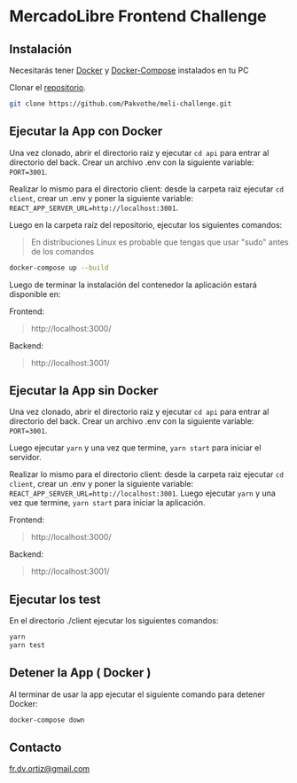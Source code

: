 # MercadoLibre Frontend Challenge

## Instalación

Necesitarás tener [Docker](https://docs.docker.com/get-docker/)
y [Docker-Compose](https://docs.docker.com/compose/install/) instalados en tu PC

Clonar el [repositorio](https://github.com/Pakvothe/meli-challenge).

```bash
git clone https://github.com/Pakvothe/meli-challenge.git
```

## Ejecutar la App con Docker

Una vez clonado, abrir el directorio raiz y ejecutar `cd api` para entrar al directorio del back. Crear un archivo .env con la siguiente variable: `PORT=3001`.

Realizar lo mismo para el directorio client: desde la carpeta raiz ejecutar `cd client`, crear un .env y poner la siguiente variable: `REACT_APP_SERVER_URL=http://localhost:3001`.

Luego en la carpeta raíz del repositorio, ejecutar los siguientes comandos:

> En distribuciones Linux es probable que tengas que usar "sudo" antes de los comandos

```bash
docker-compose up --build
```

Luego de terminar la instalación del contenedor la aplicación estará disponible en:

Frontend:

> http://localhost:3000/

Backend:

> http://localhost:3001/

## Ejecutar la App sin Docker

Una vez clonado, abrir el directorio raiz y ejecutar `cd api` para entrar al directorio del back. Crear un archivo .env con la siguiente variable: `PORT=3001`.

Luego ejecutar `yarn` y una vez que termine, `yarn start` para iniciar el servidor.

Realizar lo mismo para el directorio client: desde la carpeta raiz ejecutar `cd client`, crear un .env y poner la siguiente variable: `REACT_APP_SERVER_URL=http://localhost:3001`. Luego ejecutar `yarn` y una vez que termine, `yarn start` para iniciar la aplicación.

Frontend:

> http://localhost:3000/

Backend:

> http://localhost:3001/

## Ejecutar los test

En el directorio ./client ejecutar los siguientes comandos:

```bash
yarn
yarn test
```

## Detener la App ( Docker )

Al terminar de usar la app ejecutar el siguiente comando para detener Docker:

```bash
docker-compose down
```

## Contacto

fr.dv.ortiz@gmail.com
